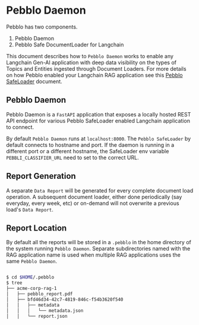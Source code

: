 # Pebblo Daemon


Pebblo has two components.

1. Pebblo Daemon
1. Pebblo Safe DocumentLoader for Langchain

This document describes how to `Pebblo Daemon` works to enable any Langchain Gen-AI application with deep data visibility on the types of Topics and Entities ingested through Document Loaders. For more details on how Pebblo enabled your Langchain RAG application see this [Pebblo SafeLoader](/pebblo-docs/rag.html) document.

## Pebblo Daemon

Pebblo Daemon is a `FastAPI` application that exposes a locally hosted REST API endpoint for various Pebblo SafeLoader enabled Langchain application to connect.

By default `Pebblo Daemon` runs at `localhost:8000`. The `Pebblo SafeLoader` by default connects to hostname and port. If the daemon is running in a different port or a different hostname, the SafeLoader env variable `PEBBLI_CLASSIFIER_URL` need to set to the correct URL.

## Report Generation

A separate `Data Report` will be generated for every complete document load operation. A subsequent document loader, either done periodically (say everyday, every week, etc) or on-demand will not overwrite a previous load's `Data Report`.

## Report Location

By default all the reports will be stored in a `.pebblo` in the home directory of the system running `Pebblo Daemon`. Separate subdirectories named with the RAG application name is used when multiple RAG applications uses the same `Pebblo Daemon`. 

```bash

$ cd $HOME/.pebblo
$ tree
├── acme-corp-rag-1
│   ├── pebblo_report.pdf
│   ├── bfd46d34-42c7-4819-846c-f54b3620f540
│   │   ├── metadata
│   │   │   └── metadata.json
│   │   └── report.json
```